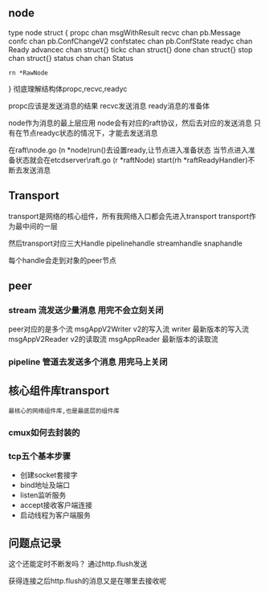## node
type node struct {
	propc      chan msgWithResult
	recvc      chan pb.Message
	confc      chan pb.ConfChangeV2
	confstatec chan pb.ConfState
	readyc     chan Ready
	advancec   chan struct{}
	tickc      chan struct{}
	done       chan struct{}
	stop       chan struct{}
	status     chan chan Status

	rn *RawNode
}
彻底理解结构体propc,recvc,readyc

propc应该是发送消息的结果
recvc发送消息
ready消息的准备体

node作为消息的最上层应用
node会有对应的raft协议，然后去对应的发送消息
只有在节点readyc状态的情况下，才能去发送消息


在raft\node.go (n *node)run()去设置ready,让节点进入准备状态
当节点进入准备状态就会在etcdserver\raft.go  (r *raftNode) start(rh *raftReadyHandler)不断去发送消息

## Transport
transport是网络的核心组件，所有我网络入口都会先进入transport
transport作为最中间的一层

然后transport对应三大Handle
pipelinehandle
streamhandle
snaphandle

每个handle会走到对象的peer节点

## peer 
### stream 流发送少量消息 用完不会立刻关闭
peer对应的是多个流
    msgAppV2Writer v2的写入流
    writer 最新版本的写入流
    msgAppV2Reader v2的读取流
    msgAppReader 最新版本的读取流

### pipeline 管道去发送多个消息 用完马上关闭

## 核心组件库transport
    最核心的网络组件库,也是最底层的组件库

### cmux如何去封装的

### tcp五个基本步骤
- 创建socket套接字
- bind地址及端口
- listen监听服务
- accept接收客户端连接
- 启动线程为客户端服务


## 问题点记录
这个还能定时不断发吗？
通过http.flush发送

获得连接之后http.flush的消息又是在哪里去接收呢
